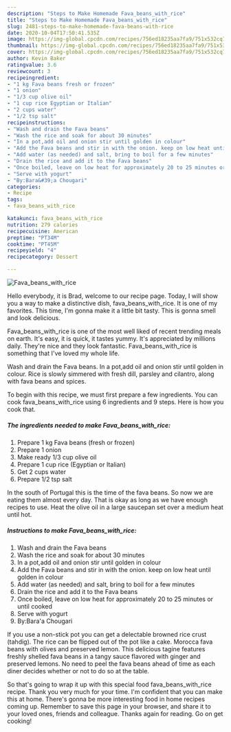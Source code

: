 ```yaml
---
description: "Steps to Make Homemade Fava_beans_with_rice"
title: "Steps to Make Homemade Fava_beans_with_rice"
slug: 2481-steps-to-make-homemade-fava-beans-with-rice
date: 2020-10-04T17:50:41.535Z
image: https://img-global.cpcdn.com/recipes/756ed18235aa7fa9/751x532cq70/fava_beans_with_rice-recipe-main-photo.jpg
thumbnail: https://img-global.cpcdn.com/recipes/756ed18235aa7fa9/751x532cq70/fava_beans_with_rice-recipe-main-photo.jpg
cover: https://img-global.cpcdn.com/recipes/756ed18235aa7fa9/751x532cq70/fava_beans_with_rice-recipe-main-photo.jpg
author: Kevin Baker
ratingvalue: 3.6
reviewcount: 3
recipeingredient:
- "1 kg Fava beans fresh or frozen"
- "1 onion"
- "1/3 cup olive oil"
- "1 cup rice Egyptian or Italian"
- "2 cups water"
- "1/2 tsp salt"
recipeinstructions:
- "Wash and drain the Fava beans"
- "Wash the rice and soak for about 30 minutes"
- "In a pot,add oil and onion stir until golden in colour"
- "Add the Fava beans and stir in with the onion. keep on low heat until golden in colour"
- "Add water (as needed) and salt, bring to boil for a few minutes"
- "Drain the rice and add it to the Fava beans"
- "Once boiled, leave on low heat for approximately 20 to 25 minutes or until cooked"
- "Serve with yogurt"
- "By:Bara&#39;a Chougari"
categories:
- Recipe
tags:
- fava_beans_with_rice

katakunci: fava_beans_with_rice 
nutrition: 279 calories
recipecuisine: American
preptime: "PT34M"
cooktime: "PT45M"
recipeyield: "4"
recipecategory: Dessert

---
```



![Fava_beans_with_rice](https://img-global.cpcdn.com/recipes/756ed18235aa7fa9/751x532cq70/fava_beans_with_rice-recipe-main-photo.jpg)

Hello everybody, it is Brad, welcome to our recipe page. Today, I will show you a way to make a distinctive dish, fava_beans_with_rice. It is one of my favorites. This time, I'm gonna make it a little bit tasty. This is gonna smell and look delicious.

Fava_beans_with_rice is one of the most well liked of recent trending meals on earth. It's easy, it is quick, it tastes yummy. It's appreciated by millions daily. They're nice and they look fantastic. Fava_beans_with_rice is something that I've loved my whole life.

Wash and drain the Fava beans. In a pot,add oil and onion stir until golden in colour. Rice is slowly simmered with fresh dill, parsley and cilantro, along with fava beans and spices.


To begin with this recipe, we must first prepare a few ingredients. You can cook fava_beans_with_rice using 6 ingredients and 9 steps. Here is how you cook that.

<!--inarticleads1-->

##### The ingredients needed to make Fava_beans_with_rice:

1. Prepare 1 kg Fava beans (fresh or frozen)
1. Prepare 1 onion
1. Make ready 1/3 cup olive oil
1. Prepare 1 cup rice (Egyptian or Italian)
1. Get 2 cups water
1. Prepare 1/2 tsp salt


In the south of Portugal this is the time of the fava beans. So now we are eating them almost every day. That is okay as long as we have enough recipes to use. Heat the olive oil in a large saucepan set over a medium heat until hot. 

<!--inarticleads2-->

##### Instructions to make Fava_beans_with_rice:

1. Wash and drain the Fava beans
1. Wash the rice and soak for about 30 minutes
1. In a pot,add oil and onion stir until golden in colour
1. Add the Fava beans and stir in with the onion. keep on low heat until golden in colour
1. Add water (as needed) and salt, bring to boil for a few minutes
1. Drain the rice and add it to the Fava beans
1. Once boiled, leave on low heat for approximately 20 to 25 minutes or until cooked
1. Serve with yogurt
1. By:Bara&#39;a Chougari


If you use a non-stick pot you can get a delectable browned rice crust (tahdig). The rice can be flipped out of the pot like a cake. Morocca fava beans with olives and preserved lemon. This delicious tagine features freshly shelled fava beans in a tangy sauce flavored with ginger and preserved lemons. No need to peel the fava beans ahead of time as each diner decides whether or not to do so at the table. 

So that's going to wrap it up with this special food fava_beans_with_rice recipe. Thank you very much for your time. I'm confident that you can make this at home. There's gonna be more interesting food in home recipes coming up. Remember to save this page in your browser, and share it to your loved ones, friends and colleague. Thanks again for reading. Go on get cooking!

